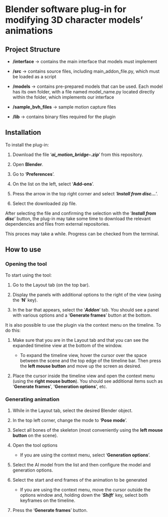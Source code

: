 # Blender software plug-in for modifying 3D character models’ animations

## Project Structure

- **/interface** -> contains the main interface that models must implement

- **/src** -> contains source files, including main_addon_file.py, which must be loaded as a script

- **/models** -> contains pre-prepared models that can be used. Each model has its own folder, with a file named model_name.py located directly within the folder, which implements our interface 

- **/sample_bvh_files** -> sample motion capture files

- **/lib** -> contains binary files required for the plugin


## Installation

To install the plug-in:

1. Download the file ‘***ai_motion_bridge-<version>.zip***’ from this repository.

2. Open **Blender**.

3. Go to ‘**Preferences**’.

4. On the list on the left, select ‘**Add-ons**’.

5. Press the arrow in the top right corner and select ‘***Install from disc...***’.

6. Select the downloaded zip file.

After selecting the file and confirming the selection with the ‘***Install from disc***’ button, the plug-in may take some time to download the relevant dependencies and files from external repositories. 

This proces may take a while. Progress can be checked from the terminal.


## How to use

### Opening the tool
To start using the tool:

1. Go to the Layout tab (on the top bar).

2. Display the panels with additional options to the right of the view (using the ‘**N**’ key).

3. In the bar that appears, select the ‘***Addon***’ tab. You should see a panel with various options and a ‘**Generate frames**’ button at the bottom.


It is also possible to use the plugin via the context menu on the timeline. To do this:

1. Make sure that you are in the Layout tab and that you can see the expanded timeline view at the bottom of the window. 
    - To expand the timeline view, hover the cursor over the space between the scene and the top edge of the timeline bar. Then press the **left mouse button** and move up the screen as desired.

2. Place the cursor inside the timeline view and open the context menu (using the **right mouse button**). You should see additional items such as '**Generate frames**', '**Generation options**', etc.

### Generating animation

1. While in the Layout tab, select the desired Blender object.

2. In the top left corner, change the mode to ‘**Pose mode**’.

3. Select all bones of the skeleton (most conveniently using the **left mouse button** on the scene).

4. Open the tool options
    - If you are using the context menu, select ‘**Generation options**’.

5. Select the AI model from the list and then configure the model and generation options.

6. Select the start and end frames of the animation to be generated
    - If you are using the context menu, move the cursor outside the options window and, holding down the ‘***Shift***’ key, select both keyframes on the timeline.

7. Press the ‘**Generate frames**’ button.
